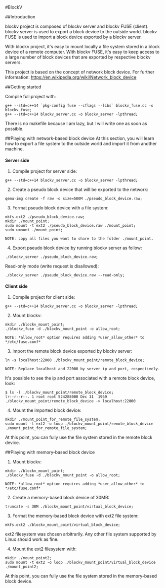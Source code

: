 #BlockV

##Introduction

blockv project is composed of blockv server and blockv FUSE (client).
blockv server is used to export a block device to the outside world. blockv FUSE is used to import a block device exported by a blockv server.

With blockv project, it's easy to mount locally a file system stored in a block device of a remote computer.
With blockv FUSE, it's easy to keep access to a large number of block devices that are exported by respective blockv servers.

This project is based on the concept of network block device. For further information:
https://en.wikipedia.org/wiki/Network_block_device

##Getting started

Compile full project with:
```
g++ --std=c++14 `pkg-config fuse --cflags --libs` blockv_fuse.cc -o blockv_fuse;
g++ --std=c++14 blockv_server.cc -o blockv_server -lpthread;
```

There is no makefile because I am lazy, but I will write one as soon as possible.


##Playing with network-based block device
At this section, you will learn how to export a file system to the outside world and import it from another machine.


#### Server side

1) Compile project for server side:
```
g++ --std=c++14 blockv_server.cc -o blockv_server -lpthread;
```

2) Create a pseudo block device that will be exported to the network:
```
qemu-img create -f raw -o size=500M ./pseudo_block_device.raw;
```

3) Format pseudo block device with a file system:
```
mkfs.ext2 ./pseudo_block_device.raw;
mkdir ./mount_point;
sudo mount -t ext2 ./pseudo_block_device.raw ./mount_point;
sudo umount ./mount_point;

NOTE: copy all files you want to share to the folder ./mount_point.
```

4) Export pseudo block device by running blockv server as follow:
```
./blockv_server ./pseudo_block_device.raw;
```

Read-only mode (write request is disallowed):
```
./blockv_server ./pseudo_block_device.raw --read-only;
```


#### Client side

1) Compile project for client side:
```
g++ --std=c++14 blockv_server.cc -o blockv_server -lpthread;
```

2) Mount blockv:
```
mkdir ./blockv_mount_point;
./blockv_fuse -d ./blockv_mount_point -o allow_root;

NOTE: *allow_root* option requires adding *user_allow_other* to */etc/fuse.conf*
```

3) Import the remote block device exported by blockv server:
```
ln -s localhost:22000 ./blockv_mount_point/remote_block_device;

NOTE: Replace localhost and 22000 by server ip and port, respectively.
```

It's possible to see the ip and port associated with a remote block device, look:
```
$ ls -l ./blockv_mount_point/remote_block_device;
lr--r--r--. 1 root root 524288000 Dec 31  1969 ./blockv_mount_point/remote_block_device -> localhost:22000
```

4) Mount the imported block device:
```
mkdir ./mount_point_for_remote_file_system;
sudo mount -t ext2 -o loop ./blockv_mount_point/remote_block_device ./mount_point_for_remote_file_system;
```

At this point, you can fully use the file system stored in the remote block device.


##Playing with memory-based block device

1) Mount blockv:
```
mkdir ./blockv_mount_point;
./blockv_fuse -d ./blockv_mount_point -o allow_root;

NOTE: *allow_root* option requires adding *user_allow_other* to */etc/fuse.conf*
```

2) Create a memory-based block device of 30MB:
```
truncate -s 30M ./blockv_mount_point/virtual_block_device;
```

3) Format the memory-based block device with ext2 file system:
```
mkfs.ext2 ./blockv_mount_point/virtual_block_device;
```
ext2 filesystem was chosen arbitrarily. Any other file system supported by Linux should work as fine.

4) Mount the ext2 filesystem with:
```
mkdir ./mount_point2;
sudo mount -t ext2 -o loop ./blockv_mount_point/virtual_block_device ./mount_point2;
```

At this point, you can fully use the file system stored in the memory-based block device.
